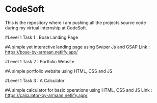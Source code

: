 # CodeSoft
This is the repository where i am pushing all the projects source code during my virtual internship at CodeSoft.

#Level 1 Task 1 : Bose Landing Page 


#A simple yet interactive landing page using Swiper Js and GSAP
Link : https://bose-by-armaan.netlify.app/

#Level 1 Task 2 :  Portfolio Website


#A simple portfolio website using HTML, CSS and JS


#Level 1 Task 3 :  A Calculator


#A simple calculator for basic operations using HTML, CSS and JS
Link : https://calculator-by-armaan.netlify.app/

